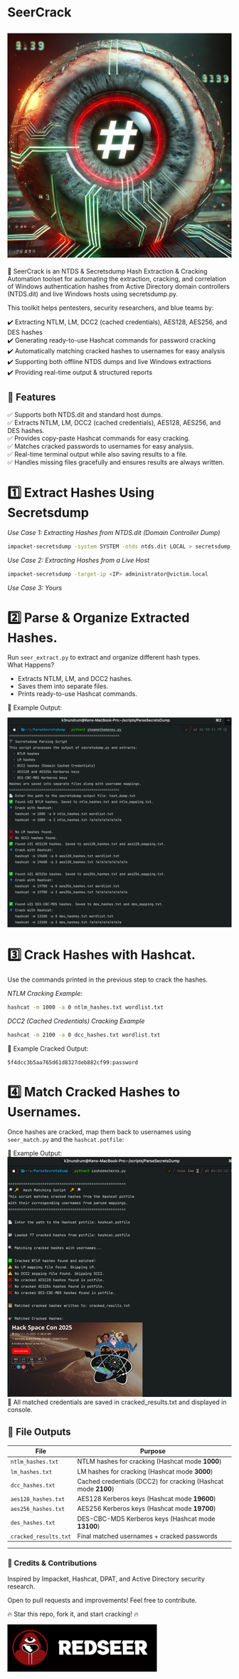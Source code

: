 # SeerCrack 
![alt text](/assets/image-4.png)
---

🚀 SeerCrack is an NTDS & Secretsdump Hash Extraction & Cracking Automation toolset for automating the extraction, cracking, and correlation of Windows authentication hashes from Active Directory domain controllers (NTDS.dit) and live Windows hosts using secretsdump.py.

This toolkit helps pentesters, security researchers, and blue teams by:

✔️ Extracting NTLM, LM, DCC2 (cached credentials), AES128, AES256, and DES hashes  
✔️ Generating ready-to-use Hashcat commands for password cracking  
✔️ Automatically matching cracked hashes to usernames for easy analysis  
✔️ Supporting both offline NTDS dumps and live Windows extractions  
✔️ Providing real-time output & structured reports

## 📌 Features  
✅ Supports both NTDS.dit and standard host dumps.  
✅ Extracts NTLM, LM, DCC2 (cached credentials), AES128, AES256, and DES hashes.  
✅ Provides copy-paste Hashcat commands for easy cracking.  
✅ Matches cracked passwords to usernames for easy analysis.  
✅ Real-time terminal output while also saving results to a file.  
✅ Handles missing files gracefully and ensures results are always written.  


# 1️⃣ **Extract Hashes Using Secretsdump**  
*Use Case 1: Extracting Hashes from NTDS.dit (Domain Controller Dump)*
```bash
impacket-secretsdump -system SYSTEM -ntds ntds.dit LOCAL > secretsdump_output.txt
```

*Use Case 2: Extracting Hashes from a Live Host*
```bash
impacket-secretsdump -target-ip <IP> administrator@victim.local
```
*Use Case 3: Yours*

# 2️⃣ **Parse & Organize Extracted Hashes.**

Run `seer_extract.py` to extract and organize different hash types.  
What Happens?  
- Extracts NTLM, LM, and DCC2 hashes.
- Saves them into separate files.
- Prints ready-to-use Hashcat commands.

🔹 Example Output:

![alt text](/assets/image-1.png)

# **3️⃣ Crack Hashes with Hashcat**.   
Use the commands printed in the previous step to crack the hashes.

*NTLM Cracking Example:*
```bash
hashcat -m 1000 -a 0 ntlm_hashes.txt wordlist.txt
```
*DCC2 (Cached Credentials) Cracking Example*
```bash
hashcat -m 2100 -a 0 dcc_hashes.txt wordlist.txt
```
🔹 Example Cracked Output:
```shell
5f4dcc3b5aa765d61d8327deb882cf99:password
```

# **4️⃣ Match Cracked Hashes to Usernames**.  
Once hashes are cracked, map them back to usernames using `seer_match.py` and the `hashcat.potfile`:

🔹 Example Output:
![alt text](/assets/image-3.png)
📌 All matched credentials are saved in cracked_results.txt and displayed in console.


## 📖 File Outputs
| **File**               | **Purpose**  |
|------------------------|-------------|
| `ntlm_hashes.txt`      | NTLM hashes for cracking (Hashcat mode **1000**) |
| `lm_hashes.txt`        | LM hashes for cracking (Hashcat mode **3000**) |
| `dcc_hashes.txt`       | Cached credentials (DCC2) for cracking (Hashcat mode **2100**) |
| `aes128_hashes.txt`    | AES128 Kerberos keys (Hashcat mode **19600**) |
| `aes256_hashes.txt`    | AES256 Kerberos keys (Hashcat mode **19700**) |
| `des_hashes.txt`       | DES-CBC-MD5 Kerberos keys (Hashcat mode **13100**) |
| `cracked_results.txt`  | Final matched usernames + cracked passwords |
---

### 🙌 Credits & Contributions
Inspired by Impacket, Hashcat, DPAT, and Active Directory security research.

Open to pull requests and improvements! Feel free to contribute.

🔥 Star this repo, fork it, and start cracking! 🔥

![alt text](/assets/image-5.png)